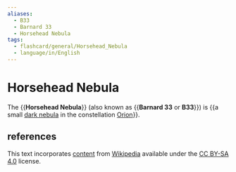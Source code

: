 ```yaml
---
aliases:
  - B33
  - Barnard 33
  - Horsehead Nebula
tags:
  - flashcard/general/Horsehead_Nebula
  - language/in/English
---
```


# Horsehead Nebula

The {{__Horsehead Nebula__}} (also known as {{__Barnard 33__ or __B33__}}) is {{a small [dark nebula](dark%20nebula.md) in the constellation [Orion](Orion%20(constellation).md)}}. <!--SR:!2024-08-23,14,250!2024-09-01,20,250!2024-08-28,16,230-->

## references

This text incorporates [content](https://en.wikipedia.org/wiki/Horsehead_Nebula) from [Wikipedia](Wikipedia.md) available under the [CC BY-SA 4.0](https://creativecommons.org/licenses/by-sa/4.0/) license.

